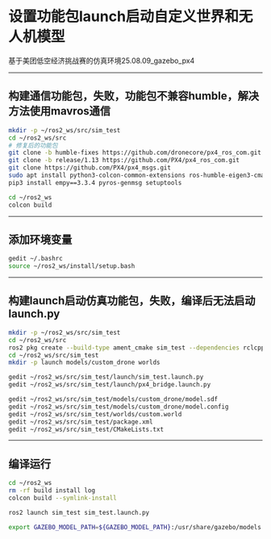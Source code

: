 # 设置功能包launch启动自定义世界和无人机模型
基于美团低空经济挑战赛的仿真环境25.08.09_gazebo_px4  

---

## 构建通信功能包，失败，功能包不兼容humble，解决方法使用mavros通信

```bash
mkdir -p ~/ros2_ws/src/sim_test
cd ~/ros2_ws/src
# 修复后的功能包
git clone -b humble-fixes https://github.com/dronecore/px4_ros_com.git 
git clone -b release/1.13 https://github.com/PX4/px4_ros_com.git 
git clone https://github.com/PX4/px4_msgs.git 
sudo apt install python3-colcon-common-extensions ros-humble-eigen3-cmake-module
pip3 install empy==3.3.4 pyros-genmsg setuptools

cd ~/ros2_ws
colcon build
```

---

## 添加环境变量

```bash
gedit ~/.bashrc
source ~/ros2_ws/install/setup.bash
```

---

## 构建launch启动仿真功能包，失败，编译后无法启动launch.py

```bash
mkdir -p ~/ros2_ws/src/sim_test
cd ~/ros2_ws/src
ros2 pkg create --build-type ament_cmake sim_test --dependencies rclcpp gazebo_ros_pkgs geometry_msgs
cd ~/ros2_ws/src/sim_test
mkdir -p launch models/custom_drone worlds

gedit ~/ros2_ws/src/sim_test/launch/sim_test.launch.py
gedit ~/ros2_ws/src/sim_test/launch/px4_bridge.launch.py

gedit ~/ros2_ws/src/sim_test/models/custom_drone/model.sdf
gedit ~/ros2_ws/src/sim_test/models/custom_drone/model.config
gedit ~/ros2_ws/src/sim_test/worlds/custom.world
gedit ~/ros2_ws/src/sim_test/package.xml
gedit ~/ros2_ws/src/sim_test/CMakeLists.txt
```

---

## 编译运行

```bash
cd ~/ros2_ws
rm -rf build install log
colcon build --symlink-install

ros2 launch sim_test sim_test.launch.py

export GAZEBO_MODEL_PATH=${GAZEBO_MODEL_PATH}:/usr/share/gazebo/models:/usr/share/gazebo-11/models:~/px4_ros_ws/src/sim_test/models
```